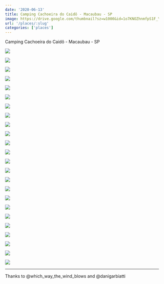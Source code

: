 ```yaml
---
date: '2020-06-13'
title: Camping Cachoeira do Caidô - Macaubau - SP
image: https://drive.google.com/thumbnail?sz=w1000&id=1o7KNOZhnmfpS1F_YIMY2R5w7VhG8GcG3
url: '/places/:slug'
categories: ['places']
---
```


Camping Cachoeira do Caidô - Macaubau - SP

<!--more-->

![](https://drive.google.com/thumbnail?sz=w1000&id=1k2uNDkcQPHeWgplJDc7OaykkCf5humwR)

![](https://drive.google.com/thumbnail?sz=w1000&id=1QVx7Fej3OnqzX3s79gzsKl_IY3CM4ZoE)

![](https://drive.google.com/thumbnail?sz=w1000&id=1gazJijQ4tKKIoe1ZrhQEhX7t2W8RcGZQ)

![](https://drive.google.com/thumbnail?sz=w1000&id=1Ov4x567au2rtZ6OVXHIY040Iep_Kb8IX)

![](https://drive.google.com/thumbnail?sz=w1000&id=17pYcisUfI0-ycwudtTbnvXinyymuuI6r)

![](https://drive.google.com/thumbnail?sz=w1000&id=1LbcEIlKbxPMJTKjlbIkeZ5hvL29hABWS)

![](https://drive.google.com/thumbnail?sz=w1000&id=1o7aq4_WDeffGIZd1JaRFjRyn7kB7xVqq)

![](https://drive.google.com/thumbnail?sz=w1000&id=1o7KNOZhnmfpS1F_YIMY2R5w7VhG8GcG3)

![](https://drive.google.com/thumbnail?sz=w1000&id=1JrneSk9hZY6hq-8nUpFh4BuSNkYuBYn3)

![](https://drive.google.com/thumbnail?sz=w1000&id=1uVWs9sc596B88FEMmcCmhOiXIYMA0AK7)

![](https://drive.google.com/thumbnail?sz=w1000&id=1KH1fgPcR5H7b0SgS8a__0GWQiZ3Gn9Yt)

![](https://drive.google.com/thumbnail?sz=w1000&id=1m9A1XymNh2lIOaWj3QXBhFQK9XyX7O1e)

![](https://drive.google.com/thumbnail?sz=w1000&id=1TuadcfEDlZSCOYd5AcqSPJhmeasqf2PR)

![](https://drive.google.com/thumbnail?sz=w1000&id=1hpeAHOG7xOHSnuBICxEO5N8B606x5YjR)

![](https://drive.google.com/thumbnail?sz=w1000&id=1y5ofP-Po4PIVTl7ttfERBZhXfwDLCQCN)

![](https://drive.google.com/thumbnail?sz=w1000&id=1ecKyg98yy0J0lthTjLYYMwQ3gXe9LMpv)

![](https://drive.google.com/thumbnail?sz=w1000&id=1TS36B7_ewgfPN94ODSZO7erc8R8ak42y)

![](https://drive.google.com/thumbnail?sz=w1000&id=182cYcfWhV5zw-KhLbDjKc9qtOr_OdWlL)

![](https://drive.google.com/thumbnail?sz=w1000&id=1Fqsf5nIspLL8cdYM9Rft_HG-CAXVTa2c)

![](https://drive.google.com/thumbnail?sz=w1000&id=1FZpv6afZNpKJLgr5ahhnnsDttgDtCan9)

![](https://drive.google.com/thumbnail?sz=w1000&id=1sBtMrtsav4bMSky3nbIExPtFQqyiz2Hq)

![](https://drive.google.com/thumbnail?sz=w1000&id=1z1AS3sCoJBIuV-uS5jtpAXGWyYecx2dx)

![](https://drive.google.com/thumbnail?sz=w1000&id=1eOeGB4NEyxNYkdkJ3VNAIqjGBINg7Pkf)

![](https://drive.google.com/thumbnail?sz=w1000&id=1dAFjX2BcQFAd8U2Kqu7s-BOmPT3L1iZh)


* * * 

Thanks to @which_way_the_wind_blows and @danigarbiatti

